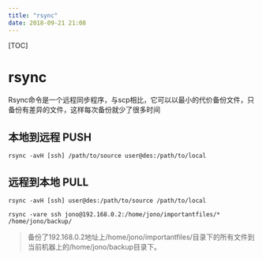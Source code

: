 ```yaml
---
title: "rsync"
date: 2018-09-21 21:08
---
```



[TOC]


# rsync

Rsync命令是一个远程同步程序，与scp相比，它可以以最小的代价备份文件，只备份有差异的文件，这样每次备份就少了很多时间



## 本地到远程  PUSH

```
rsync -avH [ssh] /path/to/source user@des:/path/to/local  
```





## 远程到本地  PULL

```
rsync -avH [ssh] user@des:/path/to/source /path/to/local  
```



```
rsync -vare ssh jono@192.168.0.2:/home/jono/importantfiles/* /home/jono/backup/
```

> 备份了192.168.0.2地址上/home/jono/importantfiles/目录下的所有文件到当前机器上的/home/jono/backup目录下。